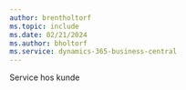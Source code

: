 ```yaml
---
author: brentholtorf
ms.topic: include
ms.date: 02/21/2024
ms.author: bholtorf
ms.service: dynamics-365-business-central
---
```


Service hos kunde